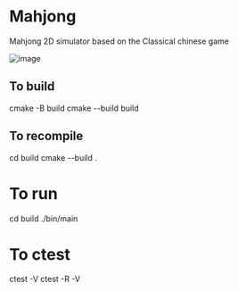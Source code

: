 # Mahjong
Mahjong 2D simulator based on the Classical chinese game

![image](https://github.com/user-attachments/assets/dfbfdd58-40a1-4527-b893-ce110c70093d)

## To build
cmake -B build
cmake --build build

## To recompile
cd build
cmake --build .

# To run
cd build
./bin/main

# To ctest
ctest -V
ctest -R <test name> -V

